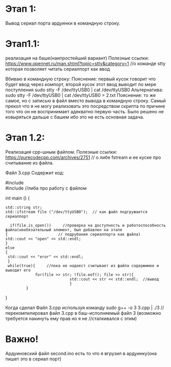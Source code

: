 # Этап 1:
 Вывод сериал порта ардуинки в командную строку.
# Этап1.1:
 реализация на баше(наипростейший вариант)
 Полезные ссылки: 
 https://www.opennet.ru/man.shtml?topic=stty&category=1     //о команде stty которая позволяет читать сериалпорт как ввод
 
 Вбиваю в командную строку: Пояснение: первый кусок говорит что будет ввод через компорт, второй кусок этот ввод выводит по мере поступления
 sudo stty -F /dev/ttyUSB0 | cat /dev/ttyUSB0
 Альтернатива:
  sudo stty -F /dev/ttyUSB0 | cat /dev/ttyUSB0 > 2.txt 
 Пояснение: то же самое, но с записью в файл вместо вывода в командную строку.
 Самый прекол что я не могу реализовать это посредством скрипта по причине того что он не воспринимает адекватно первую часть. 
 Было решено не ковыряться дальше с башем ибо это не есть основная задача.
 
# Этап 1.2:
 Реализация срр-шным файлом.
 Полезные ссылки:
 https://purecodecpp.com/archives/2751   // о либе fstream и ее куске про считывание из файла.
 
 Файл 3.cpp
 Содержит код: 
 
#include <iostream>    
#include <fstream>    //либа про работу с файлом

int main () {   

    std::string str;
    std::ifstream file ("/dev/ttyUSB0");  // как файл подгружается сериалпорт
	
      if(file.is_open())     //проверка на доступность и работоспособность файла(необязательный элемент, был добавлен на этапе 
 	{                      // подрубания сериалпорта как файла)
	std::cout << "open" << std::endl;   
 	}
	else
	{
	 std::cout << "eror" << std::endl;
	 }
	 while(true){     //пока не надоест считывает из файла содержимое и выводит его
	             for(file >> str; !file.eof(); file >> str){ 
 								std::cout << str << std::endl;  //вывод
								}
		     }
 
 }


Когда сделал Файл 3.cpp используя команду
sudo g++ -o 3 3.cpp | ./3  //перекомпилировал файл 3.cpp в баш-исполняемый файл 3 (возможно требуется накинуть ему прав но я не
                           //сталкивался с этим)
 
 # Важно!
 Ардуиновский файл second.ino есть то что я вгрузил в ардуинку(она пишет это в сериал порт)
 
 
 
